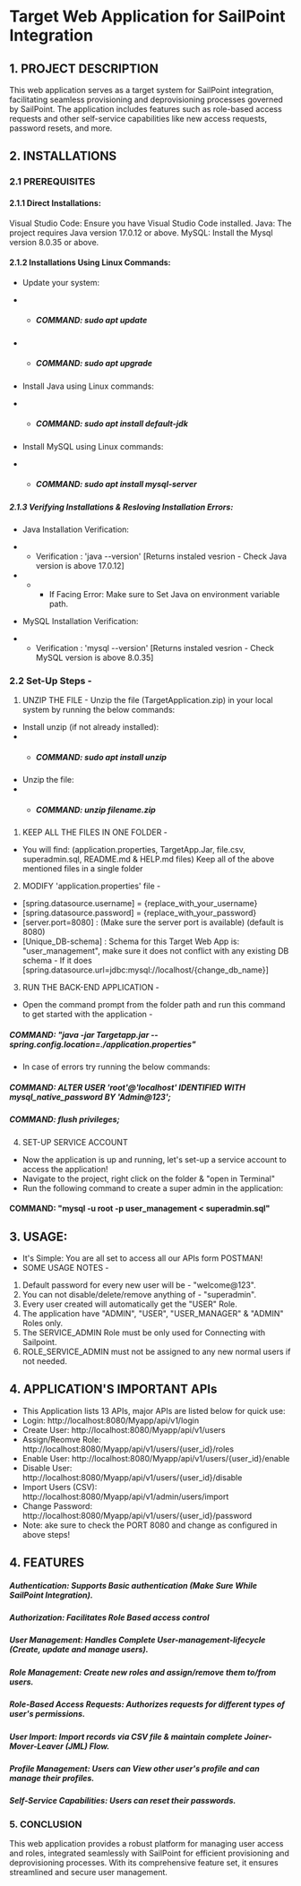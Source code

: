 # Target Web Application for SailPoint Integration

## 1. PROJECT DESCRIPTION
This web application serves as a target system for SailPoint integration, facilitating seamless provisioning and deprovisioning processes governed by SailPoint. The application includes features such as role-based access requests and other self-service capabilities like new access requests, password resets, and more.

## 2. INSTALLATIONS

### 2.1 PREREQUISITES

#### 2.1.1 Direct Installations:
Visual Studio Code: Ensure you have Visual Studio Code installed.
Java: The project requires Java version 17.0.12 or above.
MySQL: Install the Mysql version 8.0.35 or above.

#### 2.1.2 Installations Using Linux Commands:
- Update your system:
- - ##### COMMAND: sudo apt update
- - ##### COMMAND: sudo apt upgrade

- Install Java using Linux commands:
- - ##### COMMAND: sudo apt install default-jdk

- Install MySQL using Linux commands:
- - ##### COMMAND: sudo apt install mysql-server

##### 2.1.3 Verifying Installations & Resloving Installation Errors:
- Java Installation Verification:
- - Verification : 'java --version' [Returns instaled vesrion - Check Java version is above 17.0.12] 
- - - If Facing Error: Make sure to Set Java on environment variable path.

- MySQL Installation Verification:
- - Verification : 'mysql --version' [Returns instaled vesrion - Check MySQL version is above 8.0.35]

### 2.2 Set-Up Steps -

1. UNZIP THE FILE -
Unzip the file (TargetApplication.zip) in your local system by running the below commands:
- Install unzip (if not already installed):
- - ##### COMMAND: sudo apt install unzip
- Unzip the file:
- - ##### COMMAND: unzip filename.zip

1. KEEP ALL THE FILES IN ONE FOLDER -
- You will find: (application.properties, TargetApp.Jar, file.csv, superadmin.sql, README.md & HELP.md files) Keep all of the above mentioned files in a single folder

2. MODIFY 'application.properties' file -
- [spring.datasource.username] = {replace_with_your_username}
- [spring.datasource.password] = {replace_with_your_password}
- [server.port=8080] : (Make sure the server port is available) (default is 8080)
- [Unique_DB-schema] : Schema for this Target Web App is: "user_management", make sure it does not conflict with any existing DB schema - If it does [spring.datasource.url=jdbc:mysql://localhost/{change_db_name}]

3. RUN THE BACK-END APPLICATION -
- Open the command prompt from the folder path and run this command to get started with the application -
##### COMMAND: "java -jar Targetapp.jar --spring.config.location=./application.properties"

- In case of errors try running the below commands:
##### COMMAND: ALTER USER 'root'@'localhost' IDENTIFIED WITH mysql_native_password BY 'Admin@123';
##### COMMAND: flush privileges;

4. SET-UP SERVICE ACCOUNT
- Now the application is up and running, let's set-up a service account to access the application!
- Navigate to the project, right click on the folder & "open in Terminal"
- Run the following command to create a super admin in the application:
#### COMMAND: "mysql -u root -p user_management < superadmin.sql"

## 3. USAGE:
- It's Simple:  You are all set to access all our APIs form POSTMAN! 
- SOME USAGE NOTES -
1. Default password for every new user will be   - "welcome@123".
2. You can not disable/delete/remove anything of - "superadmin".
3. Every user created will automatically get the "USER" Role.
4. The application have "ADMIN", "USER", "USER_MANAGER" & "ADMIN" Roles only.
5. The SERVICE_ADMIN Role must be only used for Connecting with Sailpoint.
5. ROLE_SERVICE_ADMIN must not be assigned to any new normal users if not needed.

## 4. APPLICATION'S IMPORTANT APIs
- This Application lists 13 APIs, major APIs are listed below for quick use:
- Login: http://localhost:8080/Myapp/api/v1/login
- Create User: http://localhost:8080/Myapp/api/v1/users
- Assign/Reomve Role: http://localhost:8080/Myapp/api/v1/users/{user_id}/roles
- Enable User: http://localhost:8080/Myapp/api/v1/users/{user_id}/enable
- Disable User: http://localhost:8080/Myapp/api/v1/users/{user_id}/disable
- Import Users (CSV): http://localhost:8080/Myapp/api/v1/admin/users/import
- Change Password: http://localhost:8080/Myapp/api/v1/users/{user_id}/password
- Note: ake sure to check the PORT 8080 and change as configured in above steps!

## 4. FEATURES
##### Authentication: Supports Basic authentication (Make Sure While SailPoint Integration).
##### Authorization: Facilitates Role Based access control
##### User Management: Handles Complete User-management-lifecycle (Create, update and manage users).
##### Role Management: Create new roles and assign/remove them to/from users.
##### Role-Based Access Requests: Authorizes requests for different types of user's permissions.
##### User Import: Import records via CSV file & maintain complete Joiner-Mover-Leaver (JML) Flow.
##### Profile Management: Users can View other user's profile and can manage their profiles.
##### Self-Service Capabilities: Users can reset their passwords.

### 5. CONCLUSION
This web application provides a robust platform for managing user access and roles, integrated seamlessly with SailPoint for efficient provisioning and deprovisioning processes. With its comprehensive feature set, it ensures streamlined and secure user management.